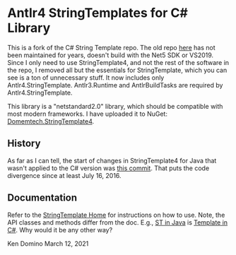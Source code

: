 # Antlr4 StringTemplates for C# Library

This is a fork of the C# String Template repo. The old repo [here](https://github.com/antlr/antlrcs)
has not been maintained for years, doesn't build with the
Net5 SDK or VS2019. Since I only need to use StringTemplate4, and not the rest of
the software in the repo, I removed all but the essentials for StringTemplate, which you can see
is a ton of unnecessary stuff. It now includes only Antlr4.StringTemplate. Antlr3.Runtime and AntlrBuildTasks
are required by Antlr4.StringTemplate.

This library is a "netstandard2.0" library, which should be compatible with most modern frameworks.
I have uploaded it to NuGet: [Domemtech.StringTemplate4](https://www.nuget.org/packages/Domemtech.StringTemplate4/).

## History

As far as I can tell, the start of changes in StringTemplate4 for Java that wasn't applied to the
C# version was [this commit](https://github.com/antlr/stringtemplate4/commit/452e4015dbe8ddc35d251f344eee1177dabe69ac#diff-54c975bce4cd656ceab1946ed8471b2efeaf7c66d84f6556adfeb475b8b4ef25). That puts the code divergence since
at least July 16, 2016. 

## Documentation

Refer to the [StringTemplate Home](http://www.stringtemplate.org/) for
instructions on how to use. Note, the API classes and methods differ from
the doc. E.g., [ST in Java](https://github.com/antlr/stringtemplate4/blob/master/src/org/stringtemplate/v4/ST.java)
is [Template in C#](https://github.com/kaby76/stringtemplate4cs/blob/main/Antlr4.StringTemplate/Template.cs).
Why would it be any other way?


Ken Domino
March 12, 2021
